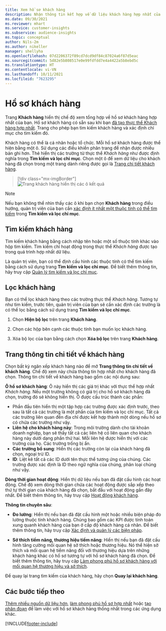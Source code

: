 ```yaml
---
title: Xem hồ sơ khách hàng
description: Nhận thông tin kết hợp về dữ liệu khách hàng hợp nhất của bạn.
ms.date: 09/30/2021
ms.reviewer: mhart
ms.service: customer-insights
ms.subservice: audience-insights
ms.topic: conceptual
author: Nils-2m
ms.author: nikeller
manager: shellyha
ms.openlocfilehash: 07d2206372f89cd7dcd9df84c87024a6f87d5eac
ms.sourcegitcommit: 5d82e5b808517e0e99fdfdd7e4a4422a5b8ebd5c
ms.translationtype: HT
ms.contentlocale: vi-VN
ms.lasthandoff: 10/11/2021
ms.locfileid: "7623295"
---
```

# <a name="customer-profiles"></a>Hồ sơ khách hàng

Trang **Khách hàng** hiển thị chế độ xem tổng hợp về hồ sơ khách hàng hợp nhất của bạn. Hồ sơ khách hàng có sẵn sau khi bạn [đã tạo thực thể Khách hàng hợp nhất](data-unification.md). Trang cho phép bạn tìm kiếm khách hàng và xác định chỉ mục cho tìm kiếm đó.

Khách hàng có thể là cá nhân hoặc tổ chức. Mỗi hồ sơ khách hàng được thể hiện bằng một ô. Sử dụng các điều khiển phân trang để nhận được nhiều bản ghi hơn. Thẻ hiển thị các trường từ thực thể *Khách hàng* như được định nghĩa trong **Tìm kiếm và lọc chỉ mục**. Chọn một ô để xem dữ liệu cho khách hàng đã chọn trong một trang dành riêng được gọi là [Trang chi tiết khách hàng](customer-profiles.md#customer-details-page).

> [!div class="mx-imgBorder"] 
> ![Trang khách hàng hiển thị các ô kết quả](media/customers-page-result-tiles-B2C.png "Trang khách hàng hiển thị các ô kết quả")

> [!NOTE]
> Nếu bạn không thể nhìn thấy các ô khi bạn chọn **Khách hàng** trong điều hướng, quản trị viên của bạn cần [xác định ít nhất một thuộc tính có thể tìm kiếm](search-filter-index.md) trong **Tìm kiếm và lọc chỉ mục**.

## <a name="search-for-customers"></a>Tìm kiếm khách hàng

Tìm kiếm khách hàng bằng cách nhập tên hoặc một số thuộc tính khác vào hộp tìm kiếm. Tìm kiếm chỉ hoạt động trong thực thể _Khách hàng_ được tạo trong quá trình hợp nhất dữ liệu.

Là quản trị viên, bạn có thể định cấu hình các thuộc tính có thể tìm kiếm bằng cách sử dụng trang **Tìm kiếm và lọc chỉ mục**. Để biết thêm thông tin, hãy truy cập [Quản lý tìm kiếm và lọc chỉ mục](search-filter-index.md).

## <a name="filter-customers"></a>Lọc khách hàng

Bạn có thể lọc khách hàng theo các trường thực thể _Khách hàng_. Tương tự như tìm kiếm, trước tiên, quản trị viên của bạn sẽ cần xác định các trường là có thể lọc bằng cách sử dụng trang **Tìm kiếm và lọc chỉ mục**.

1. Chọn **Hiện bộ lọc** trên trang **Khách hàng**.

1. Chọn các hộp bên cạnh các thuộc tính bạn muốn lọc khách hàng.

1. Xóa bộ lọc của bạn bằng cách chọn **Xóa bộ lọc** trên trang **Khách hàng**.

## <a name="customer-details-page"></a>Trang thông tin chi tiết về khách hàng

Chọn bất kỳ ngăn xếp khách hàng nào để mở **Trang thông tin chi tiết về khách hàng**. Chế độ xem này chứa thông tin hợp nhất cho khách hàng đã chọn. Thông tin chi tiết về khách hàng bao gồm các nội dung sau:

**Ô hồ sơ khách hàng**: Ô này hiển thị các giá trị khác với thực thể hợp nhất _Khách hàng_. Nếu một trường không có giá trị cho hồ sơ khách hàng đã chọn, trường đó sẽ không hiển thị. Ô được cấu trúc thành các phần:  
  - Phần đầu tiên hiển thị một tập hợp các trường được xác định trước, theo sau là tất cả các trường là một phần của tìm kiếm và lọc chỉ mục. Tất cả các trường liên quan đến địa chỉ được kết hợp thành một dòng nếu hồ sơ có chứa các trường như vậy. 
  - **Liên hệ cho khách hàng này**: Trong môi trường dành cho tài khoản doanh nghiệp, bạn sẽ thấy tất cả các liên hệ có liên quan cho khách hàng này dưới dạng phần thứ hai. Mỗi liên hệ được hiển thị với các trường của họ. Các trường trống bị ẩn.
  - **Các trường bổ sung**: Hiển thị các trường còn lại của khách hàng đã chọn, ngoại trừ ID. 
  - **ID**: Liệt kê tất cả các ID dưới tên thực thể tương ứng của chúng. Các trường được xác định là ID theo ngữ nghĩa của chúng, phân loại chúng như vậy.

**Dòng thời gian hoạt động**: Hiển thị dữ liệu nếu bạn đã đặt cấu hình các hoạt động. Chế độ xem dòng thời gian chứa các hoạt động được sắp xếp theo thứ tự thời gian của khách hàng đã chọn, bắt đầu với hoạt động gần đây nhất. Để biết thêm thông tin, hãy truy cập [Hoạt động khách hàng](activities.md).

**Thông tin chuyên sâu**:  
  - **Đo lường**: Hiển thị nếu bạn đã đặt cấu hình một hoặc nhiều biện pháp đo lường thuộc tính khách hàng. Chúng bao gồm các KPI được tính toán xung quanh khách hàng của bạn ở cấp độ khách hàng cá nhân. Để biết thêm thông tin, hãy truy cập [Xác định và quản lý các biện pháp](measures.md).

  - **Sở thích tiềm năng, thương hiệu tiềm năng**: Hiển thị nếu bạn đã đặt cấu hình tăng cường mối quan hệ sở thích hoặc thương hiệu. Nó thể hiện sở thích và mối quan hệ tiềm năng đối với thương hiệu dựa trên những khách hàng khác có hồ sơ tương tự với hồ sơ khách hàng đã chọn. Để biết thêm thông tin, hãy truy cập [Làm phong phú hồ sơ khách hàng với mối quan hệ thương hiệu và sở thích](enrichment-microsoft.md).

Để quay lại trang tìm kiếm của khách hàng, hãy chọn **Quay lại khách hàng**.

## <a name="next-steps"></a>Các bước tiếp theo

[Thêm nhiều nguồn dữ liệu hơn](data-sources.md), [làm phong phú hồ sơ hợp nhất](enrichment-hub.md) hoặc [tạo phân đoạn](segments.md) để làm việc với hồ sơ khách hàng thống nhất trong các ứng dụng khác.


[!INCLUDE[footer-include](../includes/footer-banner.md)]
